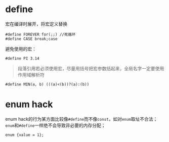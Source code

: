 # define
宏在编译时展开，将宏定义替换

	#define FOREVER for(;;) //死循环
	#define CASE break;case 

避免使用的宏：

	#define PI 3.14
	
> 段落引用若必须使用宏，尽量用括号把宏参数括起来，全局名字一定要使用作用域解析符

	#define MIN(a, b) (((a)<(b))?(a):(b))
	
# enum hack
enum hack的行为某方面比较像`#define`而不像`const`，如对`enum`取址不合法；`enum`和`#define`一样绝不会导致非必要的内存分配；

	enum {value = 1};